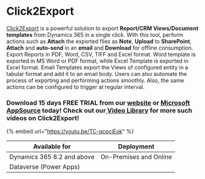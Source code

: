 # Click2Export

[Click2Export](https://www.inogic.com/product/productivity-apps/click-2-export-microsoft-dynamics-crm-reports) is a powerful solution to export **Report/CRM Views/Document templates** from Dynamics 365 in a single click. With this tool, perform actions such as **Attach** the exported files as **Note**, **Upload** to **SharePoint**, **Attach** and **auto-send** in an **email** and **Download** for offline consumption. Export Reports in PDF, Word, CSV, TIFF and Excel format. Word template is exported in MS Word or PDF format, while Excel Template is exported in Excel format. Email Templates export the Views of configured entity in a tabular format and add it to an email body. Users can also automate the process of exporting and performing actions smoothly. Also, the same actions can be configured to trigger at regular interval.

### Download 15 days FREE TRIAL from our [website](https://www.inogic.com/product/productivity-apps/click-2-export-microsoft-dynamics-crm-reports) or [Microsoft AppSource](https://appsource.microsoft.com/en-gb/product/dynamics-365/inogic.ee5e7d77-c818-43b0-a216-7d5f1c63f1ad?tab=Overview) today! Check out our[ Video Library](https://www.youtube.com/channel/UCM4V7ousgLSu1hbOEv4DUuQ?sub\_confirmation=1) for more such videos on Click2Export!

{% embed url="https://youtu.be/TC-qcpcjEok" %}

| Available for              | Deployment             |
| -------------------------- | ---------------------- |
| Dynamics 365 8.2 and above | On-Premises and Online |
| Dataverse (Power Apps)     |                        |

